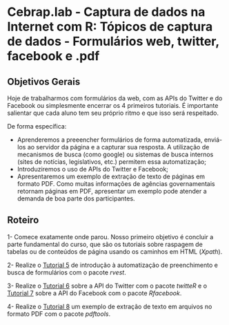 #  Cebrap.lab - Captura de dados na Internet com R: Tópicos de captura de dados - Formulários web, twitter, facebook e .pdf

## Objetivos Gerais

Hoje de trabalharmos com formulários da web, com as APIs do Twitter e do Facebook ou simplesmente encerrar os 4 primeiros tutoriais. É importante salientar que cada aluno tem seu próprio ritmo e que isso será respeitado.

De forma específica:
- Aprenderemos a preeencher formulários de forma automatizada, enviá-los ao servidor da página e a capturar sua resposta. A utilização de mecanismos de busca (como google) ou sistemas de busca internos (sites de notícias, legislativos, etc.) permitem essa automatização;
- Introduziremos o uso de APIs do Twitter e Facebook;
- Apresentaremos um exemplo de extração de texto de páginas em formato PDF. Como muitas informações de agências governamentais retornam páginas em PDF, apresentar um exemplo pode atender a demanda de boa parte dos participantes.

## Roteiro

1- Comece exatamente onde parou. Nosso primeiro objetivo é concluir a parte fundamental do curso, que são os tutoriais sobre raspagem de tabelas ou de conteúdos de página usando os caminhos em HTML (*Xpath*).

2- Realize o [Tutorial 5](https://github.com/thiagomeireles/cebraplab_captura_R/blob/master/tutorials/webscraping_cebrap_05.Rmd) de introdução à automatização de preenchimento e busca de formulários com o pacote *rvest*.

3- Realize o [Tutorial 6](https://github.com/thiagomeireles/cebraplab_captura_R/blob/master/tutorials/webscraping_cebrap_06.Rmd) sobre a API do Twitter com o pacote *twitteR* e o [Tutorial 7](https://github.com/thiagomeireles/cebraplab_captura_R/blob/master/tutorials/webscraping_cebrap_07.Rmd) sobre a API do Facebook com o pacote *Rfacebook*.

4- Realize o [Tutorial 8](https://github.com/thiagomeireles/cebraplab_captura_R/blob/master/tutorials/webscraping_cebrap_08.Rmd) um exemplo de extração de texto em arquivos no formato PDF com o pacote *pdftools*.
